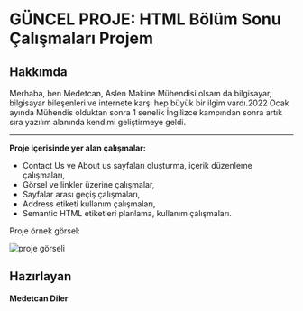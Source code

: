 # GÜNCEL PROJE: HTML Bölüm Sonu Çalışmaları Projem




## Hakkımda
Merhaba, ben Medetcan, Aslen Makine Mühendisi olsam da bilgisayar, bilgisayar bileşenleri ve internete karşı hep büyük bir ilgim vardı.2022 Ocak ayında Mühendis olduktan sonra 1 senelik İngilizce kampından sonra artık sıra yazılım alanında kendimi geliştirmeye geldi.

---
**Proje içerisinde yer alan çalışmalar:**
* Contact Us ve About us sayfaları oluşturma, içerik düzenleme çalışmaları,
* Görsel ve linkler üzerine çalışmalar,
* Sayfalar arası geçiş çalışmaları,
* Address etiketi kullanım çalışmaları,
* Semantic HTML etiketleri planlama, kullanım çalışmaları.



Proje örnek görsel:

![proje görseli](https://r.resimlink.com/efX-Vt.png)
## Hazırlayan
**Medetcan Diler**
